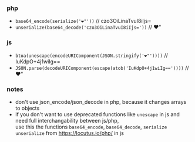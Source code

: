 ### php

- ```base64_encode(serialize('❤️"'))``` // czo3OiLinaTvuI8iIjs=
- ```unserialize(base64_decode('czo3OiLinaTvuI8iIjs='))``` // ❤"

### js

- ```btoa(unescape(encodeURIComponent(JSON.stringify('❤️"'))))``` // IuKdpO+4j1wiIg==
- ```JSON.parse(decodeURIComponent(escape(atob('IuKdpO+4j1wiIg=='))))``` // ❤"

### notes

- don't use json_encode/json_decode in php, because it changes arrays to objects
- if you don\'t want to use deprecated functions like `unescape` in js and need full interchangability between js/php,\
use this the functions `base64_encode`, `base64_decode`, `serialize` `unserialize` from https://locutus.io/php/ in js